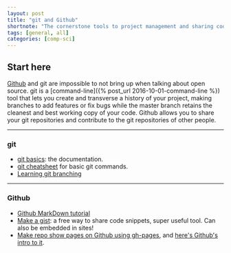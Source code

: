 ```yaml
---
layout: post
title: "git and Github"
shortnote: "The cornerstone tools to project management and sharing code."
tags: [general, all]
categories: [comp-sci]
---
```


## Start here

[Github](http://github.com) and git are impossible to not bring up when talking about open source. git is a [command-line]({% post_url 2016-10-01-command-line %}) tool that lets you create and transverse a history of your project, making branches to add features or fix bugs while the master branch retains the cleanest and best working copy of your code. Github allows you to share your git repositories and contribute to the git repositories of other people.   

<hr>

### git

* [git basics](https://git-scm.com/doc): the documentation.
* [git cheatsheet](http://overapi.com/git) for basic git commands.
* [Learning git branching](http://learngitbranching.js.org/)


<hr>

### Github

* [Github MarkDown tutorial](https://help.github.com/articles/basic-writing-and-formatting-syntax/)
* [Make a gist](https://gist.github.com/): a free way to share code snippets, super useful tool. Can also be embedded in sites!
* [Make repo show pages on Github using gh-pages](https://help.github.com/articles/creating-project-pages-manually/), and [here's Github's intro to it](https://pages.github.com/).
